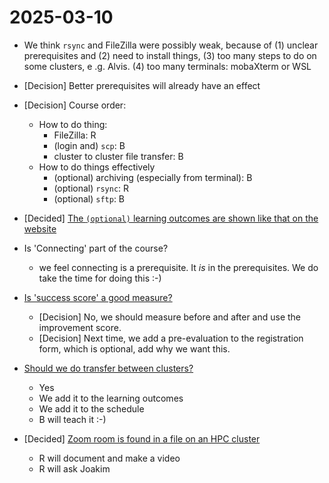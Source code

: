 # 2025-03-10

- We think `rsync` and FileZilla were possibly weak,
  because of (1) unclear prerequisites and (2) need to install things,
  (3) too many steps to do on some clusters, e .g. Alvis.
  (4) too many terminals: mobaXterm or WSL

- [Decision] Better prerequisites will already have an effect
- [Decision] Course order:
    - How to do thing:
        - FileZilla: R
        - (login and) `scp`: B
        - cluster to cluster file transfer: B
    - How to do things effectively
        - (optional) archiving (especially from terminal): B
        - (optional) `rsync`: R
        - (optional) `sftp`: B
- [Decided] [The `(optional)` learning outcomes are shown like that on the website](https://github.com/UPPMAX/naiss_file_transfer_course/issues/31)
- Is 'Connecting' part of the course?
    - we feel connecting is a prerequisite. It _is_ in the prerequisites.
      We do take the time for doing this :-)
- [Is 'success score' a good measure?](https://github.com/UPPMAX/naiss_file_transfer_course/issues/29)
    - [Decision] No, we should measure before and after and use the improvement
      score.
    - [Decision] Next time, we add a pre-evaluation to the registration form,
      which is optional, add why we want this.
- [Should we do transfer between clusters?](https://github.com/UPPMAX/naiss_file_transfer_course/issues/32)
    - Yes
    - We add it to the learning outcomes
    - We add it to the schedule
    - B will teach it :-)
- [Decided] [Zoom room is found in a file on an HPC cluster](https://github.com/UPPMAX/naiss_file_transfer_course/issues/33)
    - R will document and make a video
    - R will ask Joakim

